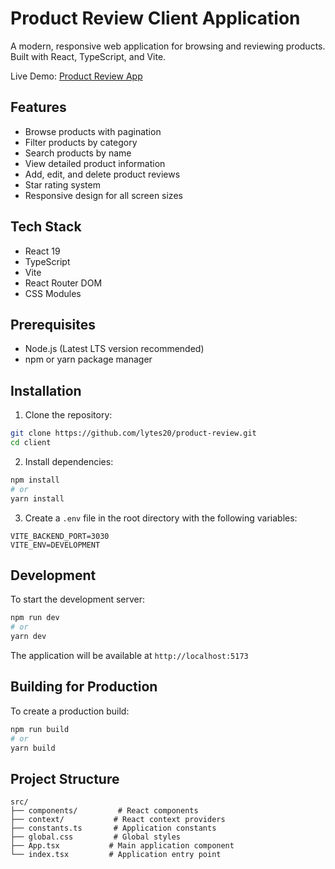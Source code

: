 # Product Review Client Application

A modern, responsive web application for browsing and reviewing products. Built with React, TypeScript, and Vite.

Live Demo: [Product Review App](https://product-review-frontend.onrender.com/)

## Features

- Browse products with pagination
- Filter products by category
- Search products by name
- View detailed product information
- Add, edit, and delete product reviews
- Star rating system
- Responsive design for all screen sizes

## Tech Stack

- React 19
- TypeScript
- Vite
- React Router DOM
- CSS Modules

## Prerequisites

- Node.js (Latest LTS version recommended)
- npm or yarn package manager

## Installation

1. Clone the repository:

```bash
git clone https://github.com/lytes20/product-review.git
cd client
```

2. Install dependencies:

```bash
npm install
# or
yarn install
```

3. Create a `.env` file in the root directory with the following variables:

```env
VITE_BACKEND_PORT=3030
VITE_ENV=DEVELOPMENT
```

## Development

To start the development server:

```bash
npm run dev
# or
yarn dev
```

The application will be available at `http://localhost:5173`

## Building for Production

To create a production build:

```bash
npm run build
# or
yarn build
```

## Project Structure

```
src/
├── components/         # React components
├── context/           # React context providers
├── constants.ts       # Application constants
├── global.css         # Global styles
├── App.tsx           # Main application component
└── index.tsx         # Application entry point
```
